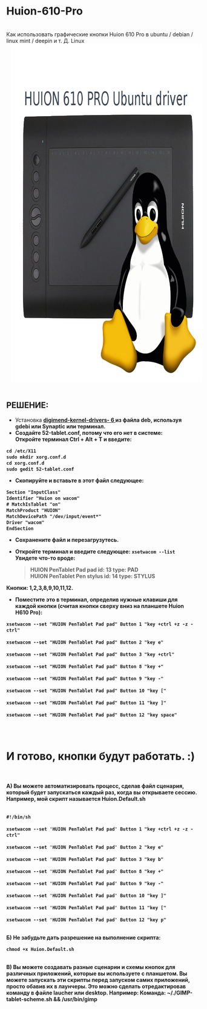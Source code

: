 # Huion-610-Pro <br>
<br>
Как использовать графические кнопки Huion 610 Pro в ubuntu / debian / linux mint / deepin и т. Д. Linux <br>
<div class="separator" style="clear: both; text-align: center;">
<a href="https://github.com/LobodaLinux/Huion-610-Pro/blob/master/h610_pro.png" imageanchor="1" style="margin-left: 1em; margin-right: 1em;"><img border="0" height="894" src="https://github.com/LobodaLinux/Huion-610-Pro/blob/master/h610_pro.png" width="894" /></a></div>
          <H2> РЕШЕНИЕ: </h2>
<ul>
<li> Установка <strong> <a href="https://github.com/LobodaLinux/Huion-610-Pro/blob/master/digimend-dkms_6_all.deb" target="blank"> digimend-kernel-drivers- 6 </a> </ strong> из файла deb, используя gdebi или Synaptic или терминал. </li>
<li> Создайте 52-tablet.conf, потому что его нет в системе: </li>
Откройте терминал Ctrl + Alt + T и введите:
</ul>
<pre><code>cd /etc/X11
sudo mkdir xorg.conf.d 
cd xorg.conf.d 
sudo gedit 52-tablet.conf 
</code></pre>
<ul>
<li> Скопируйте и вставьте в этот файл следующее: </li>
</ul>
<pre><code>Section "InputClass"
Identifier "Huion on wacom"
# MatchIsTablet "on"
MatchProduct "HUION"
MatchDevicePath "/dev/input/event*"
Driver "wacom"
EndSection
</code></pre>
<ul>
<li>
<P> Сохранените файл и перезагрузутесь. </P>
</li>
<li>
<P> Откройте терминал и введите следующее: <code>xsetwacom --list</code><br>
Увидете что-то вроде:</p>
<blockquote>
<p>HUION PenTablet Pad pad           id: 13  type: PAD<br>
HUION PenTablet Pen stylus          id: 14  type: STYLUS</p>
</blockquote>
</li>
</ul>
<P> Кнопки: 1,2,3,8,9,10,11,12. </P>
<ul>
<li> Поместите это в терминал, определив нужные клавиши для каждой кнопки (считая кнопки сверху вниз на планшете Huion H610 Pro):</li>
</ul>
<pre><code>xsetwacom --set "HUION PenTablet Pad pad" Button 1 "key +ctrl +z -z -ctrl" <br>
xsetwacom --set "HUION PenTablet Pad pad" Button 2 "key e" <br>
xsetwacom --set "HUION PenTablet Pad pad" Button 3 "key +ctrl" <br>
xsetwacom --set "HUION PenTablet Pad pad" Button 8 "key +" <br>
xsetwacom --set "HUION PenTablet Pad pad" Button 9 "key -" <br>
xsetwacom --set "HUION PenTablet Pad pad" Button 10 "key [" <br>
xsetwacom --set "HUION PenTablet Pad pad" Button 11 "key ]" <br>
xsetwacom --set "HUION PenTablet Pad pad" Button 12 "key space" <br>

</code></pre>
<H1> И готово, кнопки будут работать. :) </H1>
<br> <br>
A) Вы можете автоматизировать процесс, сделав файл сценария, который будет запускаться каждый раз, когда вы открываете сессию. Например, мой скрипт называется Huion.Default.sh<br>
<br>
<pre><code>#!/bin/sh<br>
xsetwacom --set 'HUION PenTablet Pad pad' Button 1 "key +ctrl +z -z -ctrl"<br>
xsetwacom --set 'HUION PenTablet Pad pad' Button 2 "key e"<br>
xsetwacom --set 'HUION PenTablet Pad pad' Button 3 "key b"<br>
xsetwacom --set 'HUION PenTablet Pad pad' Button 8 "key +"<br>
xsetwacom --set 'HUION PenTablet Pad pad' Button 9 "key -"<br>
xsetwacom --set 'HUION PenTablet Pad pad' Button 10 "key ]"<br>
xsetwacom --set 'HUION PenTablet Pad pad' Button 11 "key ["<br>
xsetwacom --set 'HUION PenTablet Pad pad' Button 12 "key p"<br></code></pre>
<br>
Б) Не забудьте дать разрешение на выполнение скрипта: <br>
<pre><code>chmod +x Huion.Default.sh<br></code></pre>
<br>
В) Вы можете создавать разные сценарии и схемы кнопок для различных приложений, которые вы используете с планшетом. Вы можете запускать эти скрипты перед запуском самих приложений, просто обавив их в лаунчеры. Это можно сделать отредактировав команду в файле laucher или desktop. Например: Команда: ~/./GIMP-tablet-scheme.sh && /usr/bin/gimp <br>
